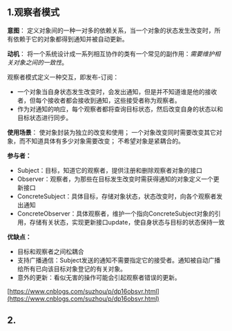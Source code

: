 ## 1.观察者模式
**意图**：
定义对象间的一种一对多的依赖关系，当一个对象的状态发生改变时，所有依赖于它的对象都得到通知并被自动更新。

**动机**：
将一个系统设计成一系列相互协作的类有一个常见的副作用：*需要维护相关对象之间的一致性*。

观察者模式定义一种交互，即发布-订阅：

- 一个对象当自身状态发生改变时，会发出通知，但是并不知道谁是他的接收者，但每个接收者都会接收到通知，这些接受者称为观察者。
- 作为对通知的响应，每个观察者都将查询目标状态，然后改变自身的状态以和目标状态进行同步。


**使用场景**：
使对象封装为独立的改变和使用；
一个对象改变同时需要改变其它对象，而不知道具体有多少对象需要改变；
不希望对象是紧耦合的。

**参与者：**

- Subject：目标，知道它的观察者，提供注册和删除观察者对象的接口
- Observer：观察者，为那些在目标发生改变时需获得通知的对象定义一个更新接口
- ConcreteSubject：具体目标，存储对象状态，状态改变时，向各个观察者发出通知
- ConcreteObserver：具体观察者，维护一个指向ConcreteSubject对象的引用，存储有关状态，实现更新接口update，使自身状态与目标的状态保持一致

**优缺点：**

- 目标和观察者之间松耦合
- 支持广播通信：Subject发送的通知不需要指定它的接受者。通知被自动广播给所有已向该目标对象登记的有关对象。
- 意外的更新：看似无害的操作可能会引起观察者错误的更新。

[https://www.cnblogs.com/suzhou/p/dp16obsvr.html](https://www.cnblogs.com/suzhou/p/dp16obsvr.html)

## 2.